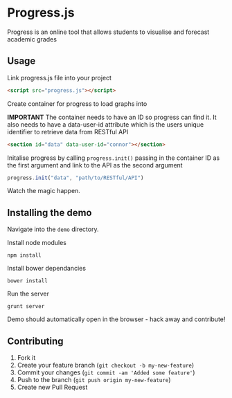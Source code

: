 # Progress.js

Progress is an online tool that allows students to visualise and forecast academic grades

## Usage

Link progress.js file into your project

```HTML
<script src="progress.js"></script>
```

Create container for progress to load graphs into

**IMPORTANT** The container needs to have an ID so progress can find it. It also needs to have a data-user-id attribute which is the users unique identifier to retrieve data from RESTful API

```HTML
<section id="data" data-user-id="connor"></section>
```

Initalise progress by calling `progress.init()` passing in the container ID as the first argument and link to the API as the second argument

```JavaScript
progress.init("data", "path/to/RESTful/API")
```

Watch the magic happen.


## Installing the demo

Navigate into the ```demo``` directory.

Install node modules
  
	npm install

Install bower dependancies
  
    bower install

Run the server
  
    grunt server

Demo should automatically open in the browser - hack away and contribute!

## Contributing

1. Fork it
2. Create your feature branch (`git checkout -b my-new-feature`)
3. Commit your changes (`git commit -am 'Added some feature'`)
4. Push to the branch (`git push origin my-new-feature`)
5. Create new Pull Request